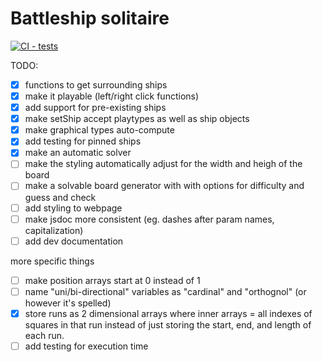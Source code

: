 # Battleship solitaire

[![CI - tests](https://github.com/lgrom/battleship-solitare/actions/workflows/jest.yml/badge.svg)](https://github.com/lgrom/battleship-solitare/actions/workflows/jest.yml)

TODO: 
- [X] functions to get surrounding ships
- [X] make it playable (left/right click functions)
- [X] add support for pre-existing ships
- [X] make setShip accept playtypes as well as ship objects
- [X] make graphical types auto-compute
- [X] add testing for pinned ships
- [X] make an automatic solver
- [ ] make the styling automatically adjust for the width and heigh of the board
- [ ] make a solvable board generator with with options for difficulty and guess and check
- [ ] add styling to webpage
- [ ] make jsdoc more consistent (eg. dashes after param names, capitalization)
- [ ] add dev documentation

more specific things
- [ ] make position arrays start at 0 instead of 1
- [ ] name "uni/bi-directional" variables as "cardinal" and "orthognol" (or however it's spelled)
- [X] store runs as 2 dimensional arrays where inner arrays = all indexes of squares in that run instead of just storing the start, end, and length of each run.
- [ ] add testing for execution time